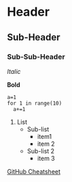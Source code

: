 # Header
## Sub-Header
### Sub-Sub-Header

*Italic*

**Bold**

```
a=1
for 1 in range(10)
  a+=1
```

1. List
   * Sub-list
     - item1
     - item 2
   * Sub-list 2
     - item 3

[GitHub Cheatsheet](https://s2.studylib.es/store/data/008825178_1-f39e56009941736933e722fe371a5cd3.png)

